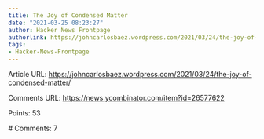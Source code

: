 ```yaml
---
title: The Joy of Condensed Matter
date: "2021-03-25 08:23:27"
author: Hacker News Frontpage
authorlink: https://johncarlosbaez.wordpress.com/2021/03/24/the-joy-of-condensed-matter/
tags:
- Hacker-News-Frontpage
---
```


<p>Article URL: <a href="https://johncarlosbaez.wordpress.com/2021/03/24/the-joy-of-condensed-matter/">https://johncarlosbaez.wordpress.com/2021/03/24/the-joy-of-condensed-matter/</a></p>
<p>Comments URL: <a href="https://news.ycombinator.com/item?id=26577622">https://news.ycombinator.com/item?id=26577622</a></p>
<p>Points: 53</p>
<p># Comments: 7</p>
